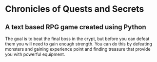 # Chronicles of Quests and Secrets

## A text based RPG game created using Python

The goal is to beat the final boss in the crypt, but before you can defeat them 
you will need to gain enough strength. You can do this by defeating monsters and gaining
experience point and finding treasure that provide you with powerful equipment.
